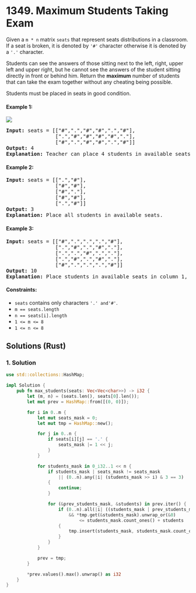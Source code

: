 # 1349. Maximum Students Taking Exam
Given a `m * n` matrix `seats` that represent seats distributions in a classroom. If a seat is broken, it is denoted by `'#'` character otherwise it is denoted by a `'.'` character.

Students can see the answers of those sitting next to the left, right, upper left and upper right, but he cannot see the answers of the student sitting directly in front or behind him. Return the **maximum** number of students that can take the exam together without any cheating being possible.

Students must be placed in seats in good condition.

#### Example 1:
![](https://assets.leetcode.com/uploads/2020/01/29/image.png)
<pre>
<strong>Input:</strong> seats = [["#",".","#","#",".","#"],
                [".","#","#","#","#","."],
                ["#",".","#","#",".","#"]]
<strong>Output:</strong> 4
<strong>Explanation:</strong> Teacher can place 4 students in available seats so they don't cheat on the exam.
</pre>

#### Example 2:
<pre>
<strong>Input:</strong> seats = [[".","#"],
                ["#","#"],
                ["#","."],
                ["#","#"],
                [".","#"]]
<strong>Output:</strong> 3
<strong>Explanation:</strong> Place all students in available seats.
</pre>

#### Example 3:
<pre>
<strong>Input:</strong> seats = [["#",".",".",".","#"],
                [".","#",".","#","."],
                [".",".","#",".","."],
                [".","#",".","#","."],
                ["#",".",".",".","#"]]
<strong>Output:</strong> 10
<strong>Explanation:</strong> Place students in available seats in column 1, 3 and 5.
</pre>

#### Constraints:
* `seats` contains only characters `'.' and'#'`.
* `m == seats.length`
* `n == seats[i].length`
* `1 <= m <= 8`
* `1 <= n <= 8`

## Solutions (Rust)

### 1. Solution
```Rust
use std::collections::HashMap;

impl Solution {
    pub fn max_students(seats: Vec<Vec<char>>) -> i32 {
        let (m, n) = (seats.len(), seats[0].len());
        let mut prev = HashMap::from([(0, 0)]);

        for i in 0..m {
            let mut seats_mask = 0;
            let mut tmp = HashMap::new();

            for j in 0..n {
                if seats[i][j] == '.' {
                    seats_mask |= 1 << j;
                }
            }

            for students_mask in 0_i32..1 << n {
                if students_mask | seats_mask != seats_mask
                    || (0..n).any(|i| (students_mask >> i) & 3 == 3)
                {
                    continue;
                }

                for (&prev_students_mask, &students) in prev.iter() {
                    if (0..n).all(|i| ((students_mask | prev_students_mask) >> i) & 3 != 3)
                        && *tmp.get(&students_mask).unwrap_or(&0)
                            <= students_mask.count_ones() + students
                    {
                        tmp.insert(students_mask, students_mask.count_ones() + students);
                    }
                }
            }

            prev = tmp;
        }

        *prev.values().max().unwrap() as i32
    }
}
```
